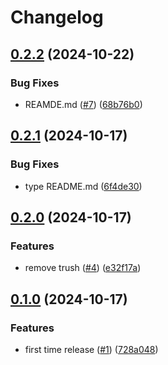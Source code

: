 # Changelog

## [0.2.2](https://github.com/kuritify/no-more-git-oops/compare/v0.2.1...v0.2.2) (2024-10-22)


### Bug Fixes

* REAMDE.md ([#7](https://github.com/kuritify/no-more-git-oops/issues/7)) ([68b76b0](https://github.com/kuritify/no-more-git-oops/commit/68b76b0205c61362ed1d873c3402466b0f76b0cb))

## [0.2.1](https://github.com/kuritify/no-more-git-oops/compare/v0.2.0...v0.2.1) (2024-10-17)


### Bug Fixes

* type README.md ([6f4de30](https://github.com/kuritify/no-more-git-oops/commit/6f4de303e972b6816c359649065595ad08207da1))

## [0.2.0](https://github.com/kuritify/no-more-git-oops/compare/v0.1.0...v0.2.0) (2024-10-17)


### Features

* remove trush ([#4](https://github.com/kuritify/no-more-git-oops/issues/4)) ([e32f17a](https://github.com/kuritify/no-more-git-oops/commit/e32f17a2dfd310c7885476df52219359586204c0))

## [0.1.0](https://github.com/kuritify/no-more-git-oops/compare/v0.0.1...v0.1.0) (2024-10-17)


### Features

* first time release ([#1](https://github.com/kuritify/no-more-git-oops/issues/1)) ([728a048](https://github.com/kuritify/no-more-git-oops/commit/728a04844bf00dbdf764d9d680ea48b671b87c13))
